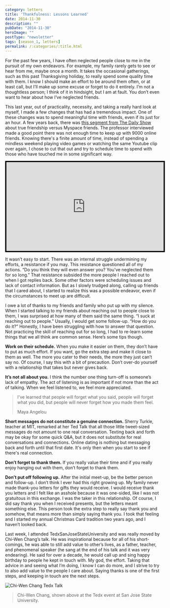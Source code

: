 ```yaml
---
category: letters
title: 'Thankfulness: Lessons Learned'
date: 2014-11-30
description: ""
pubDate: "2014-11-30"
heroImage: ""
postType: "newsletter"
tags: [season_1, letters]
permalink: /:categories/:title.html
---
```




For the past few years, I have often neglected people close to me in the pursuit of my own endeavors. For example, my family rarely gets to see or hear from me, maybe once a month. It takes the occasional gatherings, such as this past Thanksgiving holiday, to really spend some quality time with them. I know I should make an effort to be around them often, or at least call, but I’ll make up some excuse or forget to do it entirely. I’m not a thoughtless person; I think of it in hindsight, but I am at fault. You don’t even want to hear about how I’ve neglected friends.

This last year, out of practicality, necessity, and taking a really hard look at myself, I made a few changes that has had a tremendous impact. One of these changes was to spend meaningful time with friends, even if its just for an hour. A few years back, there was [this segment from The Daily Show](https://www.cc.com/video-clips/dxrlhk/the-daily-show-with-jon-stewart-trendspotting---social-networking) about true friendship versus Myspace friends. The professor interviewed made a good point there was not enough time to keep up with 9000 online friends. Knowing there's a finite amount of time, instead of spending a mindless weekend playing video games or watching the same Youtube clip over again, I chose to cut that out and try to schedule time to spend with those who have touched me in some significant way.

<div style="background-color:#000000;width:520px;"><div style="padding:4px;"><iframe src="https://media.mtvnservices.com/embed/mgid:arc:video:comedycentral.com:b0926c8a-ed00-11e0-aca6-0026b9414f30" width="512" height="288" frameborder="0" allowfullscreen="true"></iframe></div></div>

It wasn’t easy to start. There was an internal struggle undermining my efforts, a resistance if you may. This resistance questioned all of my actions. “Do you think they will even answer you? You’ve neglected them for so long.” That resistance subsided the more people I reached out to when I got replies back. Some other factors were scheduling issues and lack of contact information. But as I slowly trudged along, calling up friends that I cared about, I started to realize this was a possible endeavor, even if the circumstances to meet up are difficult.

I owe a lot of thanks to my friends and family who put up with my silence. When I started talking to my friends about reaching out to people close to them, I was surprised at how many of them said the same thing. “I suck at reaching out to people.” Usually, I would get some follow-up. “How do you do it?” Honestly, I have been struggling with how to answer that question. Not practicing the skill of reaching out for so long, I had to re-learn some things that we all think are common sense. Here’s some tips though.

**Work on their schedule.** When you make it easier on them, they don’t have to put as much effort. If you want, go the extra step and make it close to them as well. The more you cater to their needs, the more they just can’t say no. Of course, I say this with a bit of precaution. Don’t over-do yourself with a relationship that takes but never gives back.

**It’s not all about you.** I think the number one thing turn-off is someone’s lack of empathy. The act of listening is as important if not more than the act of talking. When we feel listened to, we feel more appreciated.

> I've learned that people will forget what you said, people will forget what you did, but people will never forget how you made them feel.
>
> Maya Angelou

**Short messages do not constitute a genuine connection.** Sherry Turkle, teacher at MIT, remarked at her Ted Talk that all those little tweet-sized messages do not amount to one real conversation. Texting back and forth may be okay for some quick Q&A, but it does not substitute for real conversations and connections. Online dating is nothing but messaging back and forth until that first date. It's only then when you start to see if there's real connection.

**Don’t forget to thank them.** If you really value their time and if you really enjoy hanging out with them, don’t forget to thank them.

**Don't put off following up.** After the initial meet-up, be the better person and follow-up. I don’t think I ever had this right growing up. My family never made thank-you letters for gifts they would receive. I would receive thank you letters and I felt like an asshole because it was one-sided, like I was not gratuitous in this exchange. I was the taker in this relationship. Of course, I did say thank you when I received presents, but the letters meant something else. This person took the extra step to really say thank you and somehow, that means more than simply saying thank you. I took that feeling and I started my annual Christmas Card tradition two years ago, and I haven’t looked back.

Last week, I attended TedxSanJoseStateUniversity and was really moved by Chi-Wen Chang’s talk. He was inspirational because for all of his short-comings, he was able to still add value to other’s lives, as a father, teacher, and phenomenal speaker (he sang at the end of his talk and it was very endearing). He said for over a decade, he would call up and sing happy birthday to people he kept in touch with. My god, the effort. Taking that advice in and seeing what I’m doing, I know I can do more, and I strive to try to also add value to the people I care about. Saying thanks is one of the first steps, and keeping in touch are the next steps.

![Chi-Wen Chang Tedx Talk](https://gallery.tinyletterapp.com/b7acb1dd09358f1ed19f16a562a005fc08d42511/images/f8ae3373-fca1-41a1-8a2e-22d9460736b4.jpg)

> Chi-Wen Chang, shown above at the Tedx event at San Jose State University.

